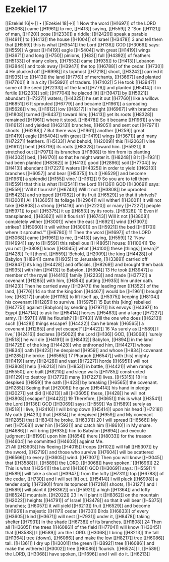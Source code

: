 # Ezekiel 17
[[Ezekiel 16|←]] • [[Ezekiel 18|→]]
1 Now the word [[H1697]] of the LORD [[H3068]] came [[H1961]] to me, [[H413]] saying, [[H559]] 
2 “Son [[H1121]] of man, [[H120]] pose [[H2330]] a riddle; [[H2420]] speak a parable [[H4911]] to [[H413]] the house [[H1004]] of Israel [[H3478]] 
3 and tell them that [[H559]] this is what [[H3541]] the Lord [[H136]] GOD [[H3069]] says: [[H559]] ‘A great [[H1419]] eagle [[H5404]] with great [[H1419]] wings [[H3671]] and long [[H750]] pinions, [[H83]] full [[H4392]] of feathers [[H5133]] of many colors, [[H7553]] came [[H935]] to [[H413]] Lebanon [[H3844]] and took away [[H3947]] the top [[H6788]] of the cedar. [[H730]] 
4 He plucked off [[H6998]] its topmost [[H7218]] shoot, [[H3242]] carried it [[H935]] to [[H413]] the land [[H776]] of merchants, [[H3667]] and planted [[H7760]] it in a city [[H5892]] of traders. [[H7402]] 
5 He took [[H3947]] some of the seed [[H2233]] of the land [[H776]] and planted [[H5414]] it in fertile [[H2233]] soil; [[H7704]] he placed [it] [[H3947]] by [[H5921]] abundant [[H7227]] waters; [[H4325]] he set it out [[H7760]] like a willow. [[H6851]] 
6 It sprouted [[H6779]] and became [[H1961]] a spreading [[H5628]] vine, [[H1612]] low [[H8217]] in height [[H6967]] with branches [[H1808]] turned [[H6437]] toward him; [[H413]] yet its roots [[H8328]] remained [[H1961]] where it stood. [[H8478]] So it became [[H1961]] a vine [[H1612]] and yielded [[H6213]] branches, [[H905]] and sent out [[H7971]] shoots. [[H6288]] 
7 But there was [[H1961]] another [[H259]] great [[H1419]] eagle [[H5404]] with great [[H1419]] wings [[H3671]] and many [[H7227]] feathers. [[H5133]] And behold, [[H2009]] this [[H2063]] vine [[H1612]] bent [[H3719]] its roots [[H8328]] toward him. [[H5921]] It stretched out [[H7971]] its branches [[H1808]] to him  from its planting [[H4302]] bed, [[H6170]] so that he might water it. [[H8248]] 
8 It [[H1931]] had been planted [[H8362]] in [[H413]] good [[H2896]] soil [[H7704]] by [[H413]] abundant [[H7227]] waters [[H4325]] in order to yield [[H6213]] branches [[H6057]] and bear [[H5375]] fruit [[H6529]] and become [[H1961]] a splendid [[H155]] vine.’ [[H1612]] 
9 So you are to tell them [[H559]] that this is what [[H3541]] the Lord [[H136]] GOD [[H3069]] says: [[H559]] ‘Will it flourish? [[H6743]] Will it not [[H3808]] be uprooted [[H5423]] and stripped [[H7082]] of its fruit [[H6529]] so that it shrivels? [[H3001]] All [[H3605]] its foliage [[H2964]] will wither! [[H3001]] It will not take [[H3808]] a strong [[H1419]] arm [[H2220]] or many [[H7227]] people [[H5971]] to pull [[H5375]] it up [[H853]] by its roots. [[H8328]] 
10 Even if transplanted, [[H8362]] will it flourish? [[H6743]] Will it not [[H3808]] completely wither [[H3001]] when the east [[H6921]] wind [[H7307]] strikes? [[H5060]] It will wither [[H3001]] on [[H5921]] the bed [[H6170]] where it sprouted.’” [[H6780]] 
11 Then the word [[H1697]] of the LORD [[H3068]] came [[H1961]] to me, [[H413]] saying, [[H559]] 
12 “Now [[H4994]] say to [[H559]] this rebellious [[H4805]] house: [[H1004]] ‘Do you not [[H3808]] know [[H3045]] what [[H4100]] these [things] [mean]?’ [[H428]] Tell [them], [[H559]] ‘Behold, [[H2009]] the king [[H4428]] of Babylon [[H894]] came [[H935]] to Jerusalem, [[H3389]] carried off [[H3947]] its king [[H4428]] and officials, [[H8269]] and brought them back [[H935]] with him [[H413]] to Babylon. [[H894]] 
13 He took [[H3947]] a member of the royal [[H4410]] family [[H2233]] and made [[H3772]] a covenant [[H1285]] with him, [[H854]] putting [[H935]] him under oath. [[H423]] Then he carried away [[H3947]] the leading men [[H352]] of the land, [[H776]] 
14 so that the kingdom [[H4467]] would be [[H1961]] brought low, [[H8217]] unable [[H1115]] to lift itself up, [[H5375]] keeping [[H8104]] his covenant [[H1285]] to survive. [[H5975]] 
15 But this [king] rebelled [[H4775]] against [Babylon]  by sending [[H7971]] his envoys [[H4397]] to Egypt [[H4714]] to ask for [[H5414]] horses [[H5483]] and a large [[H7227]] army. [[H5971]] Will he flourish? [[H6743]] Will the one who does [[H6213]] such [[H428]] things escape? [[H4422]] Can he break [[H6565]] a covenant [[H1285]] and yet escape?’ [[H4422]] 
16 ‘As surely as [[H589]] I live,’ [[H2416]] declares [[H5002]] the Lord [[H136]] GOD, [[H3068]] ‘surely [[H518]] he will die [[H4191]] in [[H8432]] Babylon, [[H894]] in the land [[H4725]] of the king [[H4428]] who enthroned him, [[H4427]] whose [[H834]] oath [[H423]] he despised [[H959]] and whose [[H834]] covenant [[H1285]] he broke. [[H6565]] 
17 Pharaoh [[H6547]] with [his] mighty [[H1419]] army [[H2428]] and vast [[H7227]] horde [[H6951]] will not [[H3808]] help [[H6213]] him [[H853]] in battle, [[H4421]] when ramps [[H5550]] are built [[H8210]] and siege walls [[H1785]] constructed [[H1129]] to destroy [[H3772]] many [[H7227]] lives. [[H5315]] 
18 He despised [[H959]] the oath [[H423]] by breaking [[H6565]] the covenant. [[H1285]] Seeing that [[H2009]] he gave [[H5414]] his hand in pledge [[H3027]] yet did [[H6213]] all [[H3605]] these, [[H428]] he will not [[H3808]] escape!’ [[H4422]] 
19 Therefore, [[H3651]] this is what [[H3541]] the Lord [[H136]] GOD [[H3069]] says: [[H559]] ‘As [[H589]] surely as [[H518]] I live, [[H2416]] I will bring down [[H5414]] upon his head [[H7218]] My oath [[H423]] that [[H834]] he despised [[H959]] and My covenant [[H1285]] that [[H834]] he broke. [[H6331]] 
20 I will spread [[H6566]] My net [[H7568]] over him [[H5921]] and catch him [[H8610]] in My snare. [[H4686]] I will bring [[H935]] him to Babylon [[H894]] and execute judgment [[H8199]] upon him [[H854]] there [[H8033]] for the treason [[H4604]] he committed [[H4603]] against Me.  
21 All [[H3605]] his fleeing [[H4015]] troops [[H102]] will fall [[H5307]] by the sword, [[H2719]] and those who survive [[H7604]] will be scattered [[H6566]] to every [[H3605]] wind. [[H7307]] Then you will know [[H3045]] that [[H3588]] I, [[H589]] the LORD, [[H3068]] have spoken.’ [[H1696]] 
22 This is what [[H3541]] the Lord [[H136]] GOD [[H3069]] says: [[H559]] ‘I [[H589]] will take a shoot [[H3947]] from the lofty [[H7311]] top [[H6788]] of the cedar, [[H730]] and I will set [it] out. [[H5414]] I will pluck [[H6998]] a tender sprig [[H7390]] from its topmost [[H7218]] shoots, [[H3127]] and I [[H589]] will plant it [[H8362]] on [[H5921]] a high [[H1364]] and lofty [[H8524]] mountain. [[H2022]] 
23 I will plant it [[H8362]] on the mountain [[H2022]] heights [[H4791]] of Israel [[H3478]] so that it will bear [[H5375]] branches; [[H6057]] it will yield [[H6213]] fruit [[H6529]] and become [[H1961]] a majestic [[H117]] cedar. [[H730]] Birds [[H6833]] of every [[H3605]] kind [[H3671]] will nest [[H7931]] under it, [[H8478]] taking shelter [[H7931]] in the shade [[H6738]] of its branches. [[H1808]] 
24 Then all [[H3605]] the trees [[H6086]] of the field [[H7704]] will know [[H3045]] that [[H3588]] I [[H589]] am the LORD. [[H3068]] I bring [[H8213]] the tall [[H1364]] tree {down}, [[H6086]] and make the low [[H8217]] tree [[H6086]] tall. [[H1361]] I dry up [[H3001]] the green [[H3892]] tree [[H6086]] and make the withered [[H3002]] tree [[H6086]] flourish. [[H6524]] I, [[H589]] the LORD, [[H3068]] have spoken, [[H1696]] and I will do it. [[H6213]] 
